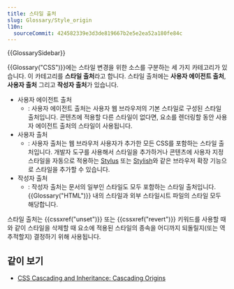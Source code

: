 ```yaml
---
title: 스타일 출처
slug: Glossary/Style_origin
l10n:
  sourceCommit: 424582339e3d3de819667b2e5e2ea52a180fe84c
---
```


{{GlossarySidebar}}

{{Glossary("CSS")}}에는 스타일 변경을 위한 소스를 구분하는 세 가지 카테고리가 있습니다. 이 카테고리를 **스타일 출처**라고 합니다. 스타일 출처에는 **사용자 에이전트 출처**, **사용자 출처** 그리고 **작성자 출처**가 있습니다.

- 사용자 에이전트 출처
  - : 사용자 에이전트 출처는 사용자 웹 브라우저의 기본 스타일로 구성된 스타일 출처입니다. 콘텐츠에 적용할 다른 스타일이 없다면, 요소를 렌더링할 동안 사용자 에이전트 출처의 스타일이 사용됩니다.
- 사용자 출처
  - : 사용자 출처는 웹 브라우저 사용자가 추가한 모든 CSS를 포함하는 스타일 출처입니다. 개발자 도구를 사용해서 스타일을 추가하거나 콘텐츠에 사용자 지정 스타일을 자동으로 적용하는 [Stylus](https://add0n.com/stylus.html) 또는 [Stylish](https://userstyles.org/)와 같은 브라우저 확장 기능으로 스타일을 추가할 수 있습니다.
- 작성자 출처
  - : 작성자 출처는 문서의 일부인 스타일도 모두 포함하는 스타일 출처입니다. {{Glossary("HTML")}} 내의 스타일과 외부 스타일시트 파일의 스타일 모두 해당합니다.

스타일 출처는 {{cssxref("unset")}} 또는 {{cssxref("revert")}} 키워드를 사용할 때와 같이 스타일을 삭제할 때 요소에 적용된 스타일의 종속을 어디까지 되돌릴지(또는 역추적할지) 결정하기 위해 사용됩니다.

## 같이 보기

- [CSS Cascading and Inheritance: Cascading Origins](https://drafts.csswg.org/css-cascade-4/#cascading-origins)
